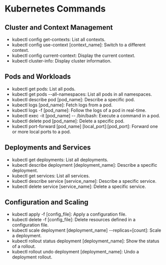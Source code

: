 # Kubernetes Commands

## Cluster and Context Management

- kubectl config get-contexts: List all contexts.
- kubectl config use-context [context_name]: Switch to a different context.
- kubectl config current-context: Display the current context.
- kubectl cluster-info: Display cluster information.

## Pods and Workloads

- kubectl get pods: List all pods.
- kubectl get pods --all-namespaces: List all pods in all namespaces.
- kubectl describe pod [pod_name]: Describe a specific pod.
- kubectl logs [pod_name]: Fetch logs from a pod.
- kubectl logs -f [pod_name]: Follow the logs of a pod in real-time.
- kubectl exec -it [pod_name] -- /bin/bash: Execute a command in a pod.
- kubectl delete pod [pod_name]: Delete a specific pod.
- kubectl port-forward [pod_name] [local_port]:[pod_port]: Forward one or more local ports to a pod.

## Deployments and Services

- kubectl get deployments: List all deployments.
- kubectl describe deployment [deployment_name]: Describe a specific deployment.
- kubectl get services: List all services.
- kubectl describe service [service_name]: Describe a specific service.
- kubectl delete service [service_name]: Delete a specific service.

## Configuration and Scaling

- kubectl apply -f [config_file]: Apply a configuration file.
- kubectl delete -f [config_file]: Delete resources defined in a configuration file.
- kubectl scale deployment [deployment_name] --replicas=[count]: Scale a deployment.
- kubectl rollout status deployment [deployment_name]: Show the status of a rollout.
- kubectl rollout undo deployment [deployment_name]: Undo a deployment rollout.
